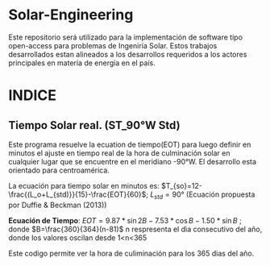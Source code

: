 # Solar-Engineering
Este repositorio será utilizado para la implementación de software tipo open-access para problemas de Ingeniría Solar. Estos trabajos desarrollados estan alineados a los desarrollos requeridos a los actores principales en matería de energía en el país. 

# INDICE
## Tiempo Solar real. (ST_90°W Std)
Este programa resuelve la ecuation de tiempo(EOT) para luego definir en minutos el ajuste en tiempo real de la hora de culminación solar en cualquier lugar que se encuentre en el meridiano -90°W. El desarrollo esta orientado para centroamérica. 

La ecuación para tiempo solar en minutos es: 
$T_{so}=12-\frac{(L_o+L_{std)}}{15}-\frac{EOT}{60}$; $L_{std}=90°$  (Ecuación propuesta por Duffie & Beckman (2013))

**Ecuación de Tiempo**: 
$EOT= 9.87*\sin{2B}-7.53*\cos{B}-1.50*\sin{B}$ ; donde $B=\frac{360}{364}(n-81)$ n respresenta el dìa consecutivo del año, donde los valores oscilan desde 1<n<365

Este codigo permite ver la hora de culiminación para los 365 dias del año.

